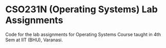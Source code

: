 CSO231N (Operating Systems) Lab Assignments
============================================

Code for the lab assignments for Operating Systems Course taught in 4th Sem at IIT (BHU), Varanasi.

